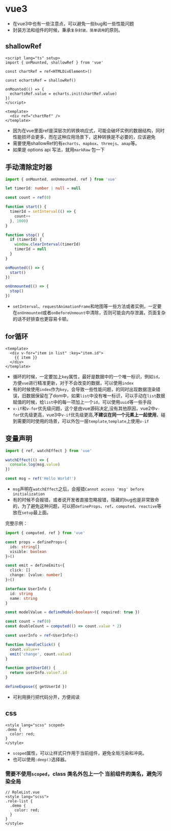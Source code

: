 # vue3

- 在vue3中也有一些注意点，可以避免一些bug和一些性能问题
- 封装方法和组件的时候，秉承`复杂封装，简单调用`的原则。

## shallowRef

```vue
<script lang="ts" setup>
import { onMounted, shallowRef } from 'vue'

const chartRef = ref<HTMLDivElement>()

const echartsRef = shallowRef()

onMounted(() => {
  echartsRef.value = echarts.init(chartRef.value)
})
</script>

<template>
  <div ref="chartRef" />
</template>
```

- 因为在vue里面ref是深层次的转换响应式，可能会破坏实例的数据结构，同时性能损坏会更多，而在这种应用场景下，这种转换是不必要的，应该避免
- 需要使用shallowRef的有`echarts`、`mapbox`、`threejs`、`amap`等。
- 如果是 options api 写法，就用`markRaw` 包一下

## 手动清除定时器

```ts
import { onMounted, onUnmounted, ref } from 'vue'

let timerId: number | null = null

const count = ref(0)

function start() {
  timerId = setInterval(() => {
    count++
  }, 1000)
}

function stop() {
  if (timerId) {
    window.clearInterval(timerId)
    timerId = null
  }
}

onMounted(() => {
  start()
})

onUnmounted(() => {
  stop()
})
```

- `setInterval`、`requestAnimationFrame`和地图等一些方法或者实例，一定要在`onUnmounted`或者`onBeforeUnmount`中清除，否则可能会内存泄漏，页面复杂的话不好排查也更容易卡顿。

## for循环

```vue
<template>
  <div v-for="item in list" :key="item.id">
    {{ item }}
  </div>
</template>
```

- 循环的时候，一定要加上`key`属性，最好是数据中的一个唯一标识，例如`id`，方便`vue`进行精准更新，对于不会改变的数据，可以使用`index`
- 有的时候使用`index`作为`key`，会导致一些性能问题，的同时出现数据渲染错误，旧数据保留在了dom中，如果`list`中没有唯一标识，可以手动在`list`数据赋值的时候，给`list`中的每一项加上一个`id`，可以使用`uuid`等一些手段
- `v-if`和`v-for`优先级问题，这个是由vue源码决定,没有其他原因，vue2中`v-for`优先级更高，vue3中`v-if`优先级更高,**不建议在同一个元素上一起使用**，碰到需要同时使用的场景，可以外包一层`template`,`template`上使用`v-if`

## 变量声明

```ts
import { ref, watchEffect } from 'vue'

watchEffect(() => {
  console.log(msg.value)
})

const msg = ref('Hello World!')
```

- `msg`声明在`watchEffect`之后，会报错`Cannot access 'msg' before initialization`
- 有的时候不会报错，或者说开发者直接忽略报错，隐藏的bug也是非常致命的，为了避免这种问题，可以把`defineProps`、`ref`、`computed`、`reactive`等放在`setup`最上面。

完整示例：

```ts
import { computed, ref } from 'vue'

const props = defineProps<{
  ids: string[]
  visible: boolean
}>()

const emit = defineEmits<{
  click: []
  change: [value: number]
}>()

interface UserInfo {
  id: string
  name: string
}

const modelValue = defineModel<boolean>({ required: true })

const count = ref(0)
const doubleCount = computed(() => count.value * 2)

const userInfo = ref<UserInfo>()

function handleClick() {
  count.value++
  emit('change', count.value)
}

function getUserId() {
  return userInfo.value?.id
}

defineExpose({ getUserId })
```

- 可利用换行把代码分开，方便阅读

## css

```vue
<style lang="scss" scoped>
.demo {
  color: red;
}
</style>
```

- `scoped`属性，可以让样式只作用于当前组件，避免全局污染和冲突。
- 也可以使用`:deep()`选择器。

### 需要不使用`scoped`，class 类名外包上一个 当前组件的类名，避免污染全局

```vue
// RoleList.vue
<style lang="scss">
.role-list {
  .demo {
    color: red;
  }
}
</style>
```
